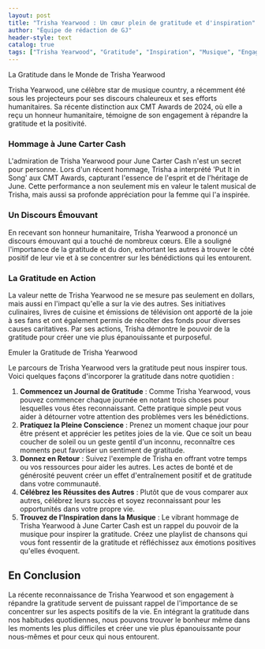 ```yaml
---
layout: post
title: "Trisha Yearwood : Un cœur plein de gratitude et d'inspiration"
author: "Équipe de rédaction de GJ"
header-style: text
catalog: true
tags: ["Trisha Yearwood", "Gratitude", "Inspiration", "Musique", "Engagement humanitaire"]
---
```


La Gratitude dans le Monde de Trisha Yearwood

Trisha Yearwood, une célèbre star de musique country, a récemment été sous les projecteurs pour ses discours chaleureux et ses efforts humanitaires. Sa récente distinction aux CMT Awards de 2024, où elle a reçu un honneur humanitaire, témoigne de son engagement à répandre la gratitude et la positivité.

### Hommage à June Carter Cash
L'admiration de Trisha Yearwood pour June Carter Cash n'est un secret pour personne. Lors d'un récent hommage, Trisha a interprété 'Put It in Song' aux CMT Awards, capturant l'essence de l'esprit et de l'héritage de June. Cette performance a non seulement mis en valeur le talent musical de Trisha, mais aussi sa profonde appréciation pour la femme qui l'a inspirée.

### Un Discours Émouvant
En recevant son honneur humanitaire, Trisha Yearwood a prononcé un discours émouvant qui a touché de nombreux cœurs. Elle a souligné l'importance de la gratitude et du don, exhortant les autres à trouver le côté positif de leur vie et à se concentrer sur les bénédictions qui les entourent.

### La Gratitude en Action
La valeur nette de Trisha Yearwood ne se mesure pas seulement en dollars, mais aussi en l'impact qu'elle a sur la vie des autres. Ses initiatives culinaires, livres de cuisine et émissions de télévision ont apporté de la joie à ses fans et ont également permis de récolter des fonds pour diverses causes caritatives. Par ses actions, Trisha démontre le pouvoir de la gratitude pour créer une vie plus épanouissante et purposeful.

Emuler la Gratitude de Trisha Yearwood

Le parcours de Trisha Yearwood vers la gratitude peut nous inspirer tous. Voici quelques façons d'incorporer la gratitude dans notre quotidien :
1. **Commencez un Journal de Gratitude** : Comme Trisha Yearwood, vous pouvez commencer chaque journée en notant trois choses pour lesquelles vous êtes reconnaissant. Cette pratique simple peut vous aider à détourner votre attention des problèmes vers les bénédictions.
2. **Pratiquez la Pleine Conscience** : Prenez un moment chaque jour pour être présent et apprécier les petites joies de la vie. Que ce soit un beau coucher de soleil ou un geste gentil d'un inconnu, reconnaître ces moments peut favoriser un sentiment de gratitude.
3. **Donnez en Retour** : Suivez l'exemple de Trisha en offrant votre temps ou vos ressources pour aider les autres. Les actes de bonté et de générosité peuvent créer un effet d'entraînement positif et de gratitude dans votre communauté.
4. **Célébrez les Réussites des Autres** : Plutôt que de vous comparer aux autres, célébrez leurs succès et soyez reconnaissant pour les opportunités dans votre propre vie.
5. **Trouvez de l'Inspiration dans la Musique** : Le vibrant hommage de Trisha Yearwood à June Carter Cash est un rappel du pouvoir de la musique pour inspirer la gratitude. Créez une playlist de chansons qui vous font ressentir de la gratitude et réfléchissez aux émotions positives qu'elles évoquent.

En Conclusion
------------
La récente reconnaissance de Trisha Yearwood et son engagement à répandre la gratitude servent de puissant rappel de l'importance de se concentrer sur les aspects positifs de la vie. En intégrant la gratitude dans nos habitudes quotidiennes, nous pouvons trouver le bonheur même dans les moments les plus difficiles et créer une vie plus épanouissante pour nous-mêmes et pour ceux qui nous entourent.